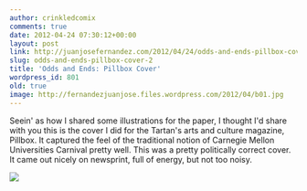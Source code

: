 ```yaml
---
author: crinkledcomix
comments: true
date: 2012-04-24 07:30:12+00:00
layout: post
link: http://juanjosefernandez.com/2012/04/24/odds-and-ends-pillbox-cover-2/
slug: odds-and-ends-pillbox-cover-2
title: 'Odds and Ends: Pillbox Cover'
wordpress_id: 801
old: true
image: http://fernandezjuanjose.files.wordpress.com/2012/04/b01.jpg
---
```


Seein' as how I shared some illustrations for the paper, I thought I'd share with you this is the cover I did for the Tartan's arts and culture magazine, Pillbox. It captured the feel of the traditional notion of Carnegie Mellon Universities Carnival pretty well. This was a pretty politically correct cover. It came out nicely on newsprint, full of energy, but not too noisy.
<!--more-->

[![](http://fernandezjuanjose.files.wordpress.com/2012/04/b01.jpg)](http://fernandezjuanjose.files.wordpress.com/2012/04/b01.jpg)
